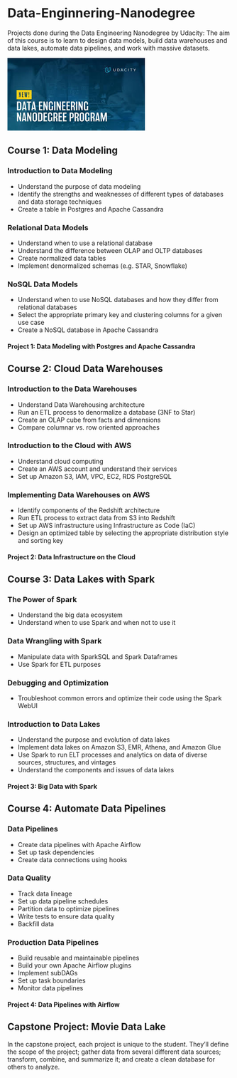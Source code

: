 # Data-Enginnering-Nanodegree
Projects done during the Data Engineering Nanodegree by Udacity:
The aim of this course is to learn to design data models, build data warehouses and data lakes, automate data pipelines, and work with massive datasets.

![Udacity DEND banner](uda_dend_banner.jpeg)

## Course 1: Data Modeling
### Introduction to Data Modeling
- Understand the purpose of data modeling
- Identify the strengths and weaknesses of different types of databases and data storage techniques
- Create a table in Postgres and Apache Cassandra

### Relational Data Models
- Understand when to use a relational database
- Understand the difference between OLAP and OLTP databases
- Create normalized data tables
- Implement denormalized schemas (e.g. STAR, Snowflake)

### NoSQL Data Models
- Understand when to use NoSQL databases and how they differ from relational databases
- Select the appropriate primary key and clustering columns for a given use case
- Create a NoSQL database in Apache Cassandra

#### Project 1: Data Modeling with Postgres and Apache Cassandra


## Course 2: Cloud Data Warehouses
### Introduction to the Data Warehouses
- Understand Data Warehousing architecture
- Run an ETL process to denormalize a database (3NF to Star)
- Create an OLAP cube from facts and dimensions
- Compare columnar vs. row oriented approaches

### Introduction to the Cloud with AWS
- Understand cloud computing
- Create an AWS account and understand their services
- Set up Amazon S3, IAM, VPC, EC2, RDS PostgreSQL

### Implementing Data Warehouses on AWS
- Identify components of the Redshift architecture
- Run ETL process to extract data from S3 into Redshift
- Set up AWS infrastructure using Infrastructure as Code (IaC)
- Design an optimized table by selecting the appropriate distribution style and sorting key

#### Project 2: Data Infrastructure on the Cloud


## Course 3: Data Lakes with Spark
### The Power of Spark
- Understand the big data ecosystem
- Understand when to use Spark and when not to use it

### Data Wrangling with Spark
- Manipulate data with SparkSQL and Spark Dataframes
- Use Spark for ETL purposes

### Debugging and Optimization
- Troubleshoot common errors and optimize their code using the Spark WebUI

### Introduction to Data Lakes
- Understand the purpose and evolution of data lakes
- Implement data lakes on Amazon S3, EMR, Athena, and Amazon Glue
- Use Spark to run ELT processes and analytics on data of diverse sources, structures, and vintages
- Understand the components and issues of data lakes

#### Project 3: Big Data with Spark


## Course 4: Automate Data Pipelines
### Data Pipelines
- Create data pipelines with Apache Airflow
- Set up task dependencies
- Create data connections using hooks

### Data Quality
- Track data lineage
- Set up data pipeline schedules
- Partition data to optimize pipelines
- Write tests to ensure data quality
- Backfill data

### Production Data Pipelines
- Build reusable and maintainable pipelines
- Build your own Apache Airflow plugins
- Implement subDAGs
- Set up task boundaries
- Monitor data pipelines

#### Project 4: Data Pipelines with Airflow

## Capstone Project: Movie Data Lake
In the capstone project, each project is unique to the student. They’ll define the scope of the project; gather data from several different data sources; transform, combine, and summarize it; and create a clean database for others to analyze.
